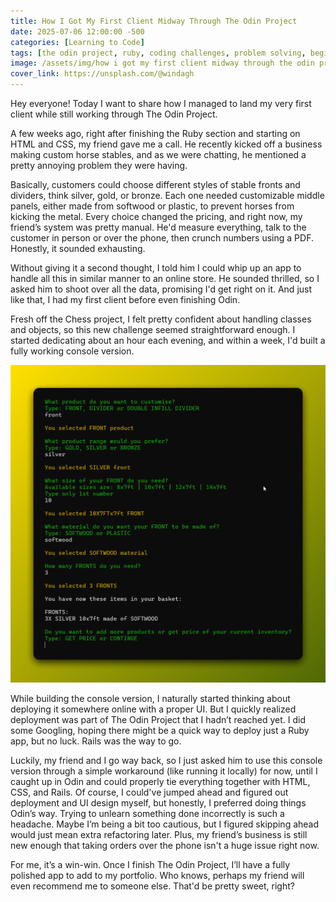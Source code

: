 ```yaml
---
title: How I Got My First Client Midway Through The Odin Project
date: 2025-07-06 12:00:00 -500
categories: [Learning to Code]
tags: [the odin project, ruby, coding challenges, problem solving, beginner programmer, coding motivation]     # TAG names should always be lowercase
image: /assets/img/how i got my first client midway through the odin project/jumping into traffic.png
cover_link: https://unsplash.com/@windagh
---
```


Hey everyone! Today I want to share how I managed to land my very first client while still working through The Odin Project.

A few weeks ago, right after finishing the Ruby section and starting on HTML and CSS, my friend gave me a call. He recently kicked off a business making custom horse stables, and as we were chatting, he mentioned a pretty annoying problem they were having.

Basically, customers could choose different styles of stable fronts and dividers, think silver, gold, or bronze. Each one needed customizable middle panels, either made from softwood or plastic, to prevent horses from kicking the metal. Every choice changed the pricing, and right now, my friend’s system was pretty manual. He'd measure everything, talk to the customer in person or over the phone, then crunch numbers using a PDF. Honestly, it sounded exhausting.

Without giving it a second thought, I told him I could whip up an app to handle all this in similar manner to an online store. He sounded thrilled, so I asked him to shoot over all the data, promising I'd get right on it. And just like that, I had my first client before even finishing Odin.

Fresh off the Chess project, I felt pretty confident about handling classes and objects, so this new challenge seemed straightforward enough. I started dedicating about an hour each evening, and within a week, I'd built a fully working console version.

![Console Screenshot](/assets/img/how%20i%20got%20my%20first%20client%20midway%20through%20the%20odin%20project/project%20in%20console.png)

While building the console version, I naturally started thinking about deploying it somewhere online with a proper UI. But I quickly realized deployment was part of The Odin Project that I hadn’t reached yet. I did some Googling, hoping there might be a quick way to deploy just a Ruby app, but no luck. Rails was the way to go.

Luckily, my friend and I go way back, so I just asked him to use this console version through a simple workaround (like running it locally) for now, until I caught up in Odin and could properly tie everything together with HTML, CSS, and Rails. Of course, I could've jumped ahead and figured out deployment and UI design myself, but honestly, I preferred doing things Odin’s way. Trying to unlearn something done incorrectly is such a headache. Maybe I’m being a bit too cautious, but I figured skipping ahead would just mean extra refactoring later. Plus, my friend’s business is still new enough that taking orders over the phone isn't a huge issue right now.

For me, it’s a win-win. Once I finish The Odin Project, I’ll have a fully polished app to add to my portfolio. Who knows, perhaps my friend will even recommend me to someone else. That'd be pretty sweet, right?

